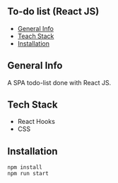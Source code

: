 ## To-do list (React JS)
* [General Info](#General-Info)
* [Teach Stack](#Teach-Stack)
* [Installation](#Installation)

## General Info
A SPA todo-list done with React JS.

## Tech Stack
* React Hooks
* CSS

## Installation
```
npm install
npm run start
```